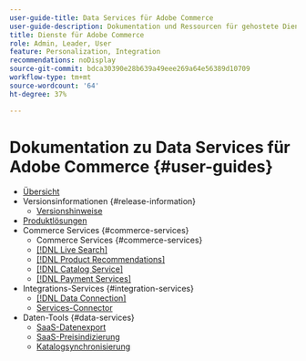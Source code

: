 ```yaml
---
user-guide-title: Data Services für Adobe Commerce
user-guide-description: Dokumentation und Ressourcen für gehostete Dienste, die erweiterte Funktionen für Adobe Commerce und Magento Open Source bieten.
title: Dienste für Adobe Commerce
role: Admin, Leader, User
feature: Personalization, Integration
recommendations: noDisplay
source-git-commit: bdca30390e28b639a49eee269a64e56389d10709
workflow-type: tm+mt
source-wordcount: '64'
ht-degree: 37%

---
```


# Dokumentation zu Data Services für Adobe Commerce {#user-guides}

- [Übersicht](home.md)
- Versionsinformationen {#release-information}
   - [Versionshinweise](/help/landing/release-notes-all.md)
- [Produktlösungen](product-solutions.md)
- Commerce Services {#commerce-services}
   - Commerce Services {#commerce-services}
   - [[!DNL Live Search]](https://experienceleague.adobe.com/docs/commerce/live-search/overview.html)
   - [[!DNL Product Recommendations]](https://experienceleague.adobe.com/docs/commerce/product-recommendations/guide-overview.html)
   - [[!DNL Catalog Service]](https://experienceleague.adobe.com/docs/commerce/catalog-service/guide-overview.html)
   - [[!DNL Payment Services]](https://experienceleague.adobe.com/docs/commerce/payment-services/guide-overview.html)
- Integrations-Services {#integration-services}
   - [[!DNL Data Connection]](https://experienceleague.adobe.com/docs/commerce/data-connection/overview.html)
   - [Services-Connector](/help/landing/saas.md)
- Daten-Tools {#data-services}
   - [SaaS-Datenexport](https://experienceleague.adobe.com/docs/commerce/saas-data-export/overview.html)
   - [SaaS-Preisindizierung](https://experienceleague.adobe.com/docs/commerce/price-indexer/price-indexing.html)
   - [Katalogsynchronisierung](/help/landing/catalog-sync.md)






